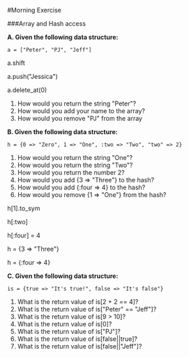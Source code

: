 #Morning Exercise

###Array and Hash access

**A. Given the following data structure:**

`a = ["Peter", "PJ", "Jeff"]`

a.shift

a.push("Jessica")

a.delete_at(0)


1. How would you return the string "Peter"?
2. How would you add your name to the array?
3. How would you remove "PJ" from the array

**B. Given the following data structure:**

`h = {0 => "Zero", 1 => "One", :two => "Two", "two" => 2}`

1. How would you return the string "One"?
2. How would you return the string "Two"?
3. How would you return the number 2?
4. How would you add {3 => "Three"} to the hash?
5. How would you add {:four => 4} to the hash?
6. How would you remove {1 => "One"} from the hash?

h[1].to_sym

h[:two]

h[:four] = 4

h = {3 => "Three"}

h = {:four => 4}

**C. Given the following data structure:**

`is = {true => "It's true!", false => "It's false"}`

1. What is the return value of is[2 + 2 == 4]?
2. What is the return value of is["Peter" == "Jeff"]?
3. What is the return value of is[9 > 10]?
4. What is the return value of is[0]?
5. What is the return value of is["PJ"]?
6. What is the return value of is[false||true]?
6. What is the return value of is[false||"Jeff"]?